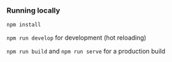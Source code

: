 <!-- Kyle Wilson -->
### Running locally

`npm install`

`npm run develop` for development (hot reloading)

`npm run build` and `npm run serve` for a production build
